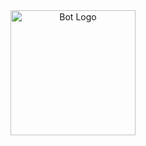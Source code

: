 <div align="center">
  <img src="https://hizliresim.com/1ejynct.png" alt="Bot Logo" width="200">
</div> 
